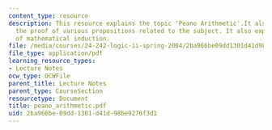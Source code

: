```yaml
---
content_type: resource
description: This resource explains the topic 'Peano Arithmetic'.It also explains
  the proof of various propositions related to the subject. It also explains principle
  of mathematical induction.
file: /media/courses/24-242-logic-ii-spring-2004/2ba966be09dd1301d41d98be9276f3d1_peano_arithmetic.pdf
file_type: application/pdf
learning_resource_types:
- Lecture Notes
ocw_type: OCWFile
parent_title: Lecture Notes
parent_type: CourseSection
resourcetype: Document
title: peano_arithmetic.pdf
uid: 2ba966be-09dd-1301-d41d-98be9276f3d1
---
```

